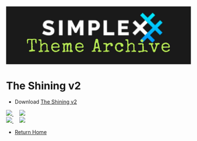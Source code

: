 ![SxC Theme Archive Banner](../resources/SxC_themeBanner06.jpg)

# The Shining v2

* Download [The Shining v2](../themes/SxC_SxC_The_Shining-v2.theme)

<a href="../screenshots/SxC_SxC_The_Shining-v201.jpg" target="_blank">
	<img src="../screenshots/SxC_SxC_The_Shining-v201.jpg" width="120">
</a>&nbsp;&nbsp;&nbsp;
<a href="../screenshots/SxC_SxC_The_Shining-v202.jpg" target="_blank">
	<img src="../screenshots/SxC_SxC_The_Shining-v202.jpg" width="120">
</a>
<br>
<a href="../screenshots/SxC_SxC_The_Shining-v203.jpg" target="_blank">
	<img src="../screenshots/SxC_SxC_The_Shining-v203.jpg" width="120">
</a>&nbsp;&nbsp;&nbsp;
<a href="../screenshots/SxC_SxC_The_Shining-v204.jpg" target="_blank">
	<img src="../screenshots/SxC_SxC_The_Shining-v204.jpg" width="120">
</a>

* [Return Home](../)